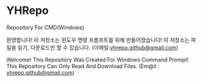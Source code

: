 # YHRepo
Repository For CMD(Windows)

환영합니다!
이 저장소는 윈도우 명령 프롬프트를 위해 만들어졌습니다!
이 저장소는 파일을 읽기, 다운로드만 할 수 있습니다.
(이메일:yhrepo.github@gmail.com)


Welcome!
This Repository Was Created For Windows Command Prompt!
This Repository Can Only Read And Download Files.
(Em@il : yhrepo.github@gmail.com)

